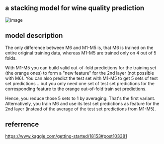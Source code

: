  ## a stacking model for wine quality prediction
 
![image](https://github.com/singer-yang/wine-quality/blob/master/model.jpg)

## model description

The only difference between M6 and M1-M5 is, that M6 is trained on the entire original training data, whereas M1-M5 are trained only on 4 out of 5 folds.

With M1-M5 you can build valid out-of-fold predictions for the training set (the orange ones) to form a "new feature" for the 2nd layer (not possible with M6). You can also predict the test set with M1-M5 to get 5 sets of test set predictions .. but you only need one set of test set predictions for the corresponding feature to the orange out-of-fold train set predictions.

Hence, you reduce those 5 sets to 1 by averaging. That's the first variant. Alternatively, you train M6 and use its test set predictions as feature for the 2nd layer (instead of the average of the test set predictions from M1-M5).

## referrence
https://www.kaggle.com/getting-started/18153#post103381
